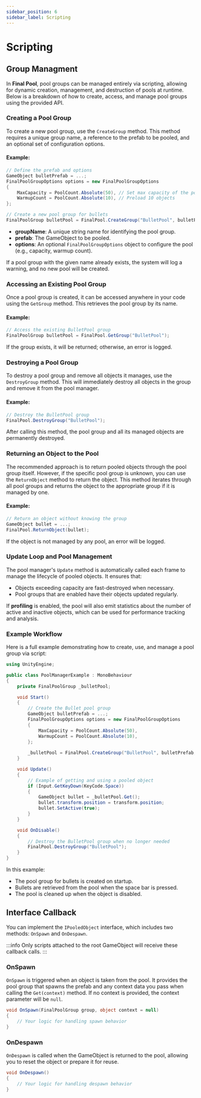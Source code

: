 ```yaml
---
sidebar_position: 6
sidebar_label: Scripting
---
```

# Scripting

## Group Managment

In **Final Pool**, pool groups can be managed entirely via scripting, allowing for dynamic creation, management, and destruction of pools at runtime. Below is a breakdown of how to create, access, and manage pool groups using the provided API.

### Creating a Pool Group

To create a new pool group, use the `CreateGroup` method. This method requires a unique group name, a reference to the prefab to be pooled, and an optional set of configuration options.

#### Example:
```csharp
// Define the prefab and options
GameObject bulletPrefab = ...;
FinalPoolGroupOptions options = new FinalPoolGroupOptions
{
    MaxCapacity = PoolCount.Absolute(50), // Set max capacity of the pool
    WarmupCount = PoolCount.Absolute(10), // Preload 10 objects
};

// Create a new pool group for bullets
FinalPoolGroup bulletPool = FinalPool.CreateGroup("BulletPool", bulletPrefab, options);
```

- **groupName**: A unique string name for identifying the pool group.
- **prefab**: The GameObject to be pooled.
- **options**: An optional `FinalPoolGroupOptions` object to configure the pool (e.g., capacity, warmup count).

If a pool group with the given name already exists, the system will log a warning, and no new pool will be created.

### Accessing an Existing Pool Group

Once a pool group is created, it can be accessed anywhere in your code using the `GetGroup` method. This retrieves the pool group by its name.

#### Example:
```csharp
// Access the existing BulletPool group
FinalPoolGroup bulletPool = FinalPool.GetGroup("BulletPool");
```

If the group exists, it will be returned; otherwise, an error is logged.

### Destroying a Pool Group

To destroy a pool group and remove all objects it manages, use the `DestroyGroup` method. This will immediately destroy all objects in the group and remove it from the pool manager.

#### Example:
```csharp
// Destroy the BulletPool group
FinalPool.DestroyGroup("BulletPool");
```

After calling this method, the pool group and all its managed objects are permanently destroyed.

### Returning an Object to the Pool

The recommended approach is to return pooled objects through the pool group itself. However, if the specific pool group is unknown, you can use the `ReturnObject` method to return the object. This method iterates through all pool groups and returns the object to the appropriate group if it is managed by one.

#### Example:
```csharp
// Return an object without knowing the group
GameObject bullet = ...;
FinalPool.ReturnObject(bullet);
```

If the object is not managed by any pool, an error will be logged.

### Update Loop and Pool Management

The pool manager's `Update` method is automatically called each frame to manage the lifecycle of pooled objects. It ensures that:
- Objects exceeding capacity are fast-destroyed when necessary.
- Pool groups that are enabled have their objects updated regularly.

If **profiling** is enabled, the pool will also emit statistics about the number of active and inactive objects, which can be used for performance tracking and analysis.

### Example Workflow

Here is a full example demonstrating how to create, use, and manage a pool group via script:

```csharp
using UnityEngine;

public class PoolManagerExample : MonoBehaviour
{
    private FinalPoolGroup _bulletPool;

    void Start()
    {
        // Create the Bullet pool group
        GameObject bulletPrefab = ...;
        FinalPoolGroupOptions options = new FinalPoolGroupOptions
        {
            MaxCapacity = PoolCount.Absolute(50),
            WarmupCount = PoolCount.Absolute(10),
        };
        
        _bulletPool = FinalPool.CreateGroup("BulletPool", bulletPrefab, options);
    }

    void Update()
    {
        // Example of getting and using a pooled object
        if (Input.GetKeyDown(KeyCode.Space))
        {
            GameObject bullet = _bulletPool.Get();
            bullet.transform.position = transform.position;
            bullet.SetActive(true);
        }
    }

    void OnDisable()
    {
        // Destroy the BulletPool group when no longer needed
        FinalPool.DestroyGroup("BulletPool");
    }
}
```

In this example:
- The pool group for bullets is created on startup.
- Bullets are retrieved from the pool when the space bar is pressed.
- The pool is cleaned up when the object is disabled.


## Interface Callback

You can implement the `IPooledObject` interface, which includes two methods: `OnSpawn` and `OnDespawn`.

:::info
Only scripts attached to the root GameObject will receive these callback calls.
:::

### OnSpawn

`OnSpawn` is triggered when an object is taken from the pool. It provides the pool group that spawns the prefab and any context data you pass when calling the `Get(context)` method. If no context is provided, the context parameter will be `null`.

```csharp
void OnSpawn(FinalPoolGroup group, object context = null)
{
    // Your logic for handling spawn behavior
}
```

### OnDespawn

`OnDespawn` is called when the GameObject is returned to the pool, allowing you to reset the object or prepare it for reuse.

```csharp
void OnDespawn()
{
    // Your logic for handling despawn behavior
}
```